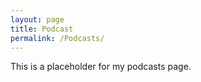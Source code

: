 ```yaml
---
layout: page
title: Podcast
permalink: /Podcasts/
---
```


This is a placeholder for my podcasts page. 
